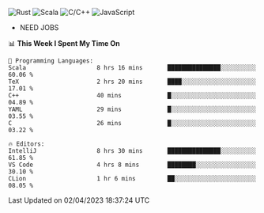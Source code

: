 ![Rust](https://img.shields.io/badge/Rust-000000?style=flat-square&logo=rust&logoColor=white)
![Scala](https://img.shields.io/badge/Scala-DC322F?style=flat-square&logo=Scala)
![C/C++](https://img.shields.io/badge/C++-00599c?style=flat-square&logo=C%2B%2B)
![JavaScript](https://img.shields.io/badge/JavaScript-323330?style=flat-square&logo=javascript&logoColor=F7DF1E)

- NEED JOBS

<!--START_SECTION:waka-->
📊 **This Week I Spent My Time On** 

```text
💬 Programming Languages: 
Scala                    8 hrs 16 mins       ███████████████░░░░░░░░░░   60.06 % 
TeX                      2 hrs 20 mins       ████░░░░░░░░░░░░░░░░░░░░░   17.01 % 
C++                      40 mins             █░░░░░░░░░░░░░░░░░░░░░░░░   04.89 % 
YAML                     29 mins             █░░░░░░░░░░░░░░░░░░░░░░░░   03.55 % 
C                        26 mins             █░░░░░░░░░░░░░░░░░░░░░░░░   03.22 % 

🔥 Editors: 
IntelliJ                 8 hrs 30 mins       ███████████████░░░░░░░░░░   61.85 % 
VS Code                  4 hrs 8 mins        ████████░░░░░░░░░░░░░░░░░   30.10 % 
CLion                    1 hr 6 mins         ██░░░░░░░░░░░░░░░░░░░░░░░   08.05 % 
```


 Last Updated on 02/04/2023 18:37:24 UTC
<!--END_SECTION:waka-->
